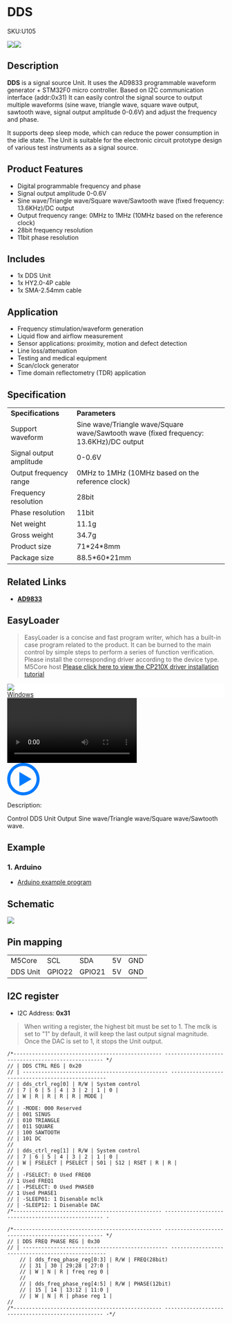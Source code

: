# DDS

<el-tag effect="plain">SKU:U105</el-tag>

<div class="product_pic"><img src="assets/img/product_pics/unit/dds/dds_01.webp"><img src="assets/img/product_pics/unit/dds/dds_02.webp"></div>

## Description

**DDS** is a signal source Unit. It uses the AD9833 programmable waveform generator + STM32F0 micro controller. Based on I2C communication interface (addr:0x31) It can easily control the signal source to output multiple waveforms (sine wave, triangle wave, square wave output, sawtooth wave, signal output amplitude 0-0.6V) and adjust the frequency and phase.

It supports deep sleep mode, which can reduce the power consumption in the idle state. The Unit is suitable for the electronic circuit prototype design of various test instruments as a signal source.

## Product Features

- Digital programmable frequency and phase
- Signal output amplitude 0-0.6V
- Sine wave/Triangle wave/Square wave/Sawtooth wave (fixed frequency: 13.6KHz)/DC output
- Output frequency range: 0MHz to 1MHz (10MHz based on the reference clock)
- 28bit frequency resolution
- 11bit phase resolution

## Includes

- 1x DDS Unit
- 1x HY2.0-4P cable
- 1x SMA-2.54mm cable

## Application

- Frequency stimulation/waveform generation
- Liquid flow and airflow measurement
- Sensor applications: proximity, motion and defect detection
- Line loss/attenuation
- Testing and medical equipment
- Scan/clock generator
- Time domain reflectometry (TDR) application

## Specification

<table>
   <tr style="font-weight:bold">
      <td>Specifications</td>
      <td>Parameters</td>
   </tr>
   <tr>
      <td>Support waveform</td>
      <td>Sine wave/Triangle wave/Square wave/Sawtooth wave (fixed frequency: 13.6KHz)/DC output</td>
   </tr>
   <tr>
      <td>Signal output amplitude</td>
      <td>0-0.6V</td>
   </tr>
   <tr>
      <td>Output frequency range</td>
      <td>0MHz to 1MHz (10MHz based on the reference clock)</td>
   </tr>
   <tr>
      <td>Frequency resolution</td>
      <td>28bit</td>
   </tr>
   <tr>
      <td>Phase resolution</td>
      <td>11bit</td>
   </tr>
   <tr>
      <td>Net weight</td>
      <td>11.1g</td>
   </tr>
   <tr>
      <td>Gross weight</td>
      <td>34.7g</td>
   </tr>
   <tr>
      <td>Product size</td>
      <td>71*24*8mm</td>
   </tr>
   <tr>
      <td>Package size</td>
      <td>88.5*60*21mm</td>
   </tr>
 </table>

## Related Links

- **[AD9833](https://m5stack.oss-cn-shenzhen.aliyuncs.com/resource/docs/datasheet/unit/dds/ad9833.pdf)**

## EasyLoader

>EasyLoader is a concise and fast program writer, which has a built-in case program related to the product. It can be burned to the main control by simple steps to perform a series of function verification. Please install the corresponding driver according to the device type. M5Core host [Please click here to view the CP210X driver installation tutorial](en/arduino/arduino_development)

<div class="easyloader-box">
    <div style="background-color:white;">
        <div><img src="https://m5stack.oss-cn-shenzhen.aliyuncs.com/image/easyloader_intro.webp"></div>
        <div class="easyloader-btn">
            <a href="https://m5stack.oss-cn-shenzhen.aliyuncs.com/EasyLoader/Windows/UNIT/For%20M5Core/EasyLoader_DDS_UNIT_With_M5Core.exe">Windows</a>
        </div>
    </div>
    <div>
        <video id="example_video" controls>
            <source src="https://m5stack.oss-cn-shenzhen.aliyuncs.com/video/Product_example_video/Unit/DDS_UNIT.mp4" type="video/mp4">
        </video>
        <div class="easyloader-mask">
        <a>
            <svg id="play-btn" t="1583228776634" class="icon" viewBox="0 0 1024 1024" version="1.1" xmlns="http://www.w3.org/2000/svg" p-id="4152" width="75" height="75"><path d="M512 0C229.216 0 0 229.216 0 512s229.216 512 512 512 512-229.216 512-512S794.784 0 512 0z m0 928C282.24 928 96 741.76 96 512S282.24 96 512 96s416 186.24 416 416-186.24 416-416 416zM384 288l384 224-384 224z" p-id="4153" fill="#007aff"></path></svg></a>
            <p>Description:</p>
            <p>Control DDS Unit Output Sine wave/Triangle wave/Square wave/Sawtooth wave.</p>
        </div>
    </div>
</div>

## Example

### 1. Arduino

- [Arduino example program](https://github.com/m5stack/M5Stack/tree/master/examples/Unit/DDS_AD9833)


## Schematic

<img src="assets/img/product_pics/unit/dds/dds_sch.webp">

## Pin mapping

<table>
 <tr><td>M5Core</td><td>SCL</td><td>SDA</td><td>5V</td><td>GND</td></tr>
 <tr><td>DDS Unit</td><td>GPIO22</td><td>GPIO21</td><td>5V</td><td>GND</td></tr>
</table>

## I2C register

- I2C Address: **0x31**

>When writing a register, the highest bit must be set to 1. The mclk is set to "1" by default, it will keep the last output signal magnitude. Once the DAC is set to 1, it stops the Unit output.

```
/*------------------------------------------------ -------------------------------------------------- */
// | DDS CTRL REG | 0x20
// | ----------------------------------------------- -------------------------------------------------
// | dds_ctrl_reg[0] | R/W | System control
// | 7 | 6 | 5 | 4 | 3 | 2 | 1 | 0 |
// | W | R | R | R | R | MODE |
//
// | -MODE: 000 Reserved
// | 001 SINUS
// | 010 TRIANGLE
// | 011 SQUARE
// | 100 SAWTOOTH
// | 101 DC
//
// | dds_ctrl_reg[1] | R/W | System control
// | 7 | 6 | 5 | 4 | 3 | 2 | 1 | 0 |
// | W | FSELECT | PSELECT | S01 | S12 | RSET | R | R |
//
// | -FSELECT: 0 Used FREQ0
// 1 Used FREQ1
// | -PSELECT: 0 Used PHASE0
// 1 Used PHASE1
// | -SLEEP01: 1 Disenable mclk
// | -SLEEP12: 1 Disenable DAC
/*------------------------------------------------ -------------------------------------------------- -

/*------------------------------------------------ -------------------------------------------------- */
// | DDS FREQ PHASE REG | 0x30
// | ----------------------------------------------- -------------------------------------------------
    // | dds_freq_phase_reg[0:3] | R/W | FREQ(28bit)
    // | 31 | 30 | 29:28 | 27:0 |
    // | W | N | R | freq reg 0 |
    //
    // | dds_freq_phase_reg[4:5] | R/W | PHASE(12bit)
    // | 15 | 14 | 13:12 | 11:0 |
    // | W | N | R | phase reg 1 |
//
/*------------------------------------------------ -------------------------------------------------- -*/

```


<script>

   var purchase_link = 'https://m5stack.com/products/dds-unit-ad9833';
   
   anchor_search(purchase_link);
   scrollFunc();

</script>